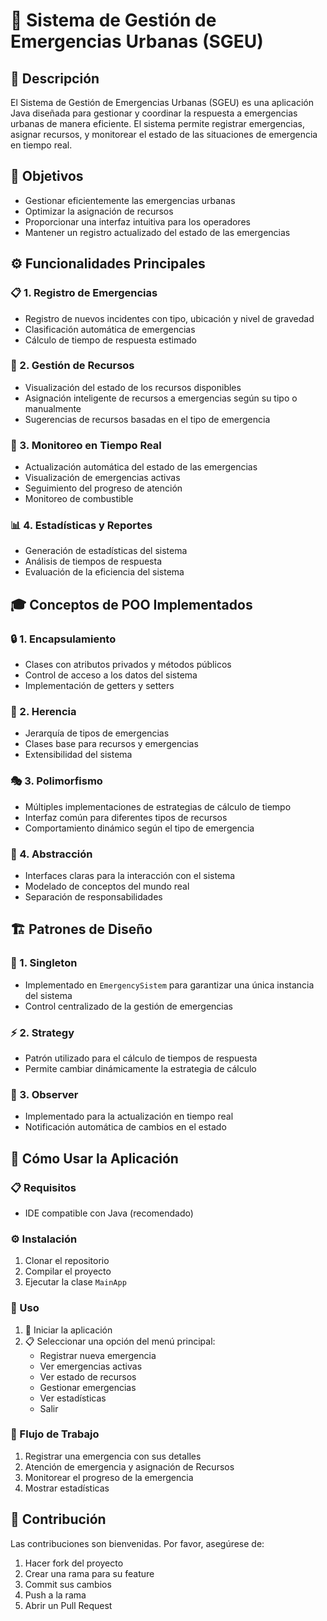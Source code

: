 # 🚨 Sistema de Gestión de Emergencias Urbanas (SGEU)

## 📝 Descripción
El Sistema de Gestión de Emergencias Urbanas (SGEU) es una aplicación Java diseñada para gestionar y coordinar la respuesta a emergencias urbanas de manera eficiente. El sistema permite registrar emergencias, asignar recursos, y monitorear el estado de las situaciones de emergencia en tiempo real.

## 🎯 Objetivos
-  Gestionar eficientemente las emergencias urbanas
-  Optimizar la asignación de recursos
-  Proporcionar una interfaz intuitiva para los operadores
-  Mantener un registro actualizado del estado de las emergencias

## ⚙️ Funcionalidades Principales

### 📋 1. Registro de Emergencias
-  Registro de nuevos incidentes con tipo, ubicación y nivel de gravedad
-  Clasificación automática de emergencias
-  Cálculo de tiempo de respuesta estimado

### 🚗 2. Gestión de Recursos
-  Visualización del estado de los recursos disponibles
-  Asignación inteligente de recursos a emergencias según su tipo o manualmente
-  Sugerencias de recursos basadas en el tipo de emergencia

### 📡 3. Monitoreo en Tiempo Real
-  Actualización automática del estado de las emergencias
-  Visualización de emergencias activas
-  Seguimiento del progreso de atención
-  Monitoreo de combustible

### 📊 4. Estadísticas y Reportes
-  Generación de estadísticas del sistema
-  Análisis de tiempos de respuesta
-  Evaluación de la eficiencia del sistema

## 🎓 Conceptos de POO Implementados

### 🔒 1. Encapsulamiento
-  Clases con atributos privados y métodos públicos
-  Control de acceso a los datos del sistema
-  Implementación de getters y setters

### 🔄 2. Herencia
-  Jerarquía de tipos de emergencias
-  Clases base para recursos y emergencias
-  Extensibilidad del sistema

### 🎭 3. Polimorfismo
-  Múltiples implementaciones de estrategias de cálculo de tiempo
-  Interfaz común para diferentes tipos de recursos
-  Comportamiento dinámico según el tipo de emergencia

### 🎨 4. Abstracción
-  Interfaces claras para la interacción con el sistema
-  Modelado de conceptos del mundo real
-  Separación de responsabilidades

## 🏗️ Patrones de Diseño

### 🎯 1. Singleton
-  Implementado en `EmergencySistem` para garantizar una única instancia del sistema
-  Control centralizado de la gestión de emergencias

### ⚡ 2. Strategy
-  Patrón utilizado para el cálculo de tiempos de respuesta
-  Permite cambiar dinámicamente la estrategia de cálculo

### 👀 3. Observer
-  Implementado para la actualización en tiempo real
-  Notificación automática de cambios en el estado

## 🚀 Cómo Usar la Aplicación

### 📋 Requisitos
-  IDE compatible con Java (recomendado)

### ⚙️ Instalación
1.  Clonar el repositorio
2.  Compilar el proyecto
3.  Ejecutar la clase `MainApp`

### 📱 Uso
1. 🚀 Iniciar la aplicación
2. 📋 Seleccionar una opción del menú principal:
   -  Registrar nueva emergencia
   -  Ver emergencias activas
   -  Ver estado de recursos
   -  Gestionar emergencias
   -  Ver estadísticas
   -  Salir

### 🔄 Flujo de Trabajo
1.  Registrar una emergencia con sus detalles
2.  Atención de emergencia y asignación de Recursos
3.  Monitorear el progreso de la emergencia
4.  Mostrar estadísticas

## 🤝 Contribución
Las contribuciones son bienvenidas. Por favor, asegúrese de:
1.  Hacer fork del proyecto
2.  Crear una rama para su feature
3.  Commit sus cambios
4.  Push a la rama
5.  Abrir un Pull Request



